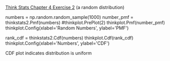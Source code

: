 [Think Stats Chapter 4 Exercise 2](http://greenteapress.com/thinkstats2/html/thinkstats2005.html#toc41) (a random distribution)

numbers = np.random.random_sample(1000)
number_pmf = thinkstats2.Pmf(numbers)
#thinkplot.PrePlot(2)
thinkplot.Pmf(number_pmf)
thinkplot.Config(xlabel='Random Numbers', ylabel='PMF')

rank_cdf = thinkstats2.Cdf(numbers)
thinkplot.Cdf(rank_cdf)
thinkplot.Config(xlabel='Numbers', ylabel='CDF')

CDF plot indicates distribution is uniform
